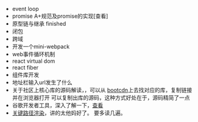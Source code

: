 - event loop         
- promise A+规范及promise的实现[查看]        
- 原型链与继承 finished       
- 闭包        
- 跨域       
- 开发一个mini-webpack      
- web事件循环机制         
- react virtual dom        
- react fiber          
- 组件库开发         
- 地址栏输入url发生了什么        
- 关于社区上核心库的源码解读，，可以从 [bootcdn](https://www.bootcdn.cn/)上去找对应的库，复制链接并在浏览器打开
可以复制出库的源码，这种方式好处在于，源码精简了一点
- 谷歌开发者工具，深入了解一下，[查看](https://developers.google.com/web/tools/chrome-devtools?hl=zh-cn)
- [关键路径渲染](https://developers.google.com/web/fundamentals/performance/critical-rendering-path)，讲的太他妈好了。
要多读几遍。

